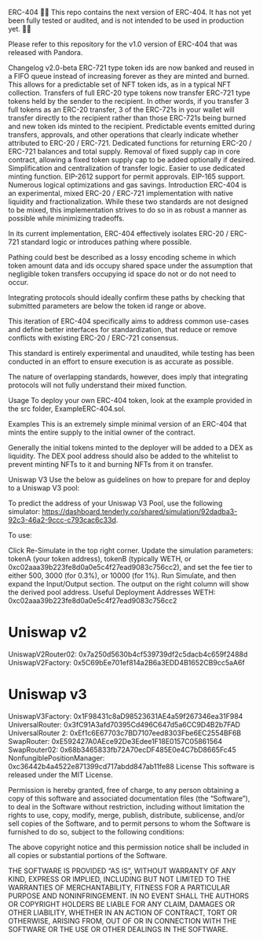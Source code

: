 ERC-404
🚨🚨 This repo contains the next version of ERC-404. It has not yet been fully tested or audited, and is not intended to be used in production yet. 🚨🚨

Please refer to this repository for the v1.0 version of ERC-404 that was released with Pandora.

Changelog
v2.0-beta
ERC-721 type token ids are now banked and reused in a FIFO queue instead of increasing forever as they are minted and burned. This allows for a predictable set of NFT token ids, as in a typical NFT collection.
Transfers of full ERC-20 type tokens now transfer ERC-721 type tokens held by the sender to the recipient. In other words, if you transfer 3 full tokens as an ERC-20 transfer, 3 of the ERC-721s in your wallet will transfer directly to the recipient rather than those ERC-721s being burned and new token ids minted to the recipient.
Predictable events emitted during transfers, approvals, and other operations that clearly indicate whether attributed to ERC-20 / ERC-721.
Dedicated functions for returning ERC-20 / ERC-721 balances and total supply.
Removal of fixed supply cap in core contract, allowing a fixed token supply cap to be added optionally if desired.
Simplification and centralization of transfer logic.
Easier to use dedicated minting function.
EIP-2612 support for permit approvals.
EIP-165 support.
Numerous logical optimizations and gas savings.
Introduction
ERC-404 is an experimental, mixed ERC-20 / ERC-721 implementation with native liquidity and fractionalization. While these two standards are not designed to be mixed, this implementation strives to do so in as robust a manner as possible while minimizing tradeoffs.

In its current implementation, ERC-404 effectively isolates ERC-20 / ERC-721 standard logic or introduces pathing where possible.

Pathing could best be described as a lossy encoding scheme in which token amount data and ids occupy shared space under the assumption that negligible token transfers occupying id space do not or do not need to occur.

Integrating protocols should ideally confirm these paths by checking that submitted parameters are below the token id range or above.

This iteration of ERC-404 specifically aims to address common use-cases and define better interfaces for standardization, that reduce or remove conflicts with existing ERC-20 / ERC-721 consensus.

This standard is entirely experimental and unaudited, while testing has been conducted in an effort to ensure execution is as accurate as possible.

The nature of overlapping standards, however, does imply that integrating protocols will not fully understand their mixed function.

Usage
To deploy your own ERC-404 token, look at the example provided in the src folder, ExampleERC-404.sol.

Examples
This is an extremely simple minimal version of an ERC-404 that mints the entire supply to the initial owner of the contract.

Generally the initial tokens minted to the deployer will be added to a DEX as liquidity. The DEX pool address should also be added to the whitelist to prevent minting NFTs to it and burning NFTs from it on transfer.

Uniswap V3
Use the below as guidelines on how to prepare for and deploy to a Uniswap V3 pool:

To predict the address of your Uniswap V3 Pool, use the following simulator: https://dashboard.tenderly.co/shared/simulation/92dadba3-92c3-46a2-9ccc-c793cac6c33d.

To use:

Click Re-Simulate in the top right corner.
Update the simulation parameters: tokenA (your token address), tokenB (typically WETH, or 0xc02aaa39b223fe8d0a0e5c4f27ead9083c756cc2), and set the fee tier to either 500, 3000 (for 0.3%), or 10000 (for 1%).
Run Simulate, and then expand the Input/Output section. The output on the right column will show the derived pool address.
Useful Deployment Addresses
WETH: 0xc02aaa39b223fe8d0a0e5c4f27ead9083c756cc2

# Uniswap v2
UniswapV2Router02: 0x7a250d5630b4cf539739df2c5dacb4c659f2488d
UniswapV2Factory: 0x5C69bEe701ef814a2B6a3EDD4B1652CB9cc5aA6f

# Uniswap v3
UniswapV3Factory: 0x1F98431c8aD98523631AE4a59f267346ea31F984
UniversalRouter: 0x3fC91A3afd70395Cd496C647d5a6CC9D4B2b7FAD
UniversalRouter 2: 0xEf1c6E67703c7BD7107eed8303Fbe6EC2554BF6B
SwapRouter: 0xE592427A0AEce92De3Edee1F18E0157C05861564
SwapRouter02: 0x68b3465833fb72A70ecDF485E0e4C7bD8665Fc45
NonfungiblePositionManager: 0xc36442b4a4522e871399cd717abdd847ab11fe88
License
This software is released under the MIT License.

Permission is hereby granted, free of charge, to any person obtaining a copy of this software and associated documentation files (the “Software”), to deal in the Software without restriction, including without limitation the rights to use, copy, modify, merge, publish, distribute, sublicense, and/or sell copies of the Software, and to permit persons to whom the Software is furnished to do so, subject to the following conditions:

The above copyright notice and this permission notice shall be included in all copies or substantial portions of the Software.

THE SOFTWARE IS PROVIDED “AS IS”, WITHOUT WARRANTY OF ANY KIND, EXPRESS OR IMPLIED, INCLUDING BUT NOT LIMITED TO THE WARRANTIES OF MERCHANTABILITY, FITNESS FOR A PARTICULAR PURPOSE AND NONINFRINGEMENT. IN NO EVENT SHALL THE AUTHORS OR COPYRIGHT HOLDERS BE LIABLE FOR ANY CLAIM, DAMAGES OR OTHER LIABILITY, WHETHER IN AN ACTION OF CONTRACT, TORT OR OTHERWISE, ARISING FROM, OUT OF OR IN CONNECTION WITH THE SOFTWARE OR THE USE OR OTHER DEALINGS IN THE SOFTWARE.

